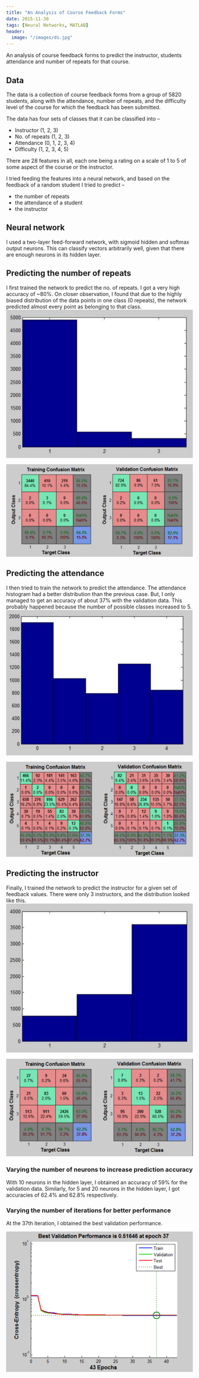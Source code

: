 ```yaml
---
title: "An Analysis of Course Feedback Forms"
date: 2015-11-30
tags: [Neural Networks, MATLAB]
header:
  image: "/images/ds.jpg"
---
```

An analysis of course feedback forms to predict the instructor, students attendance and number of repeats for that course.  

## Data

The data is a collection of course feedback forms from a group of 5820 students, along with the attendance, number of repeats, and the difficulty level of the course for which the feedback has been submitted.  

The data has four sets of classes that it can be classified into –

- Instructor (1, 2, 3)
- No. of repeats (1, 2, 3)
- Attendance (0, 1, 2, 3, 4)
- Difficulty (1, 2, 3, 4, 5)

There are 28 features in all, each one being a rating on a scale of 1 to 5 of some aspect of the course or the instructor.  

I tried feeding the features into a neural network, and based on the feedback of a random student I tried to predict –  
- the number of repeats
- the attendance of a student
- the instructor

## Neural network

I used a two-layer feed-forward network, with sigmoid hidden and softmax output neurons. This can classify vectors arbitrarily well, given that there are enough neurons in its hidden layer.  

## Predicting the number of repeats
I first trained the network to predict the no. of repeats. I got a very high accuracy of ~80%. On closer observation, I found that due to the highly biased distribution of the data points in one class (0 repeats), the network predicted almost every point as belonging to that class.
![](/images/feedback/bar-1.PNG)  

![](/images/feedback/mat-1.PNG)

## Predicting the attendance
I then tried to train the network to predict the attendance. The attendance histogram had a better distribution than the previous case. But, I only managed to get an accuracy of about 37% with the validation data. This probably happened because the number of possible classes increased to 5.
![](/images/feedback/bar-2.PNG)  

![](/images/feedback/mat-2.PNG)

## Predicting the instructor
Finally, I trained the network to predict the instructor for a given set of feedback values. There were only 3 instructors, and the distribution looked like this.
![](/images/feedback/bar-3.PNG)  

![](/images/feedback/mat-3.PNG)

### Varying the number of neurons to increase prediction accuracy  
With 10 neurons in the hidden layer, I obtained an accuracy of 59% for the validation data. Similarly, for 5 and 20 neurons in the hidden layer, I got accuracies of 62.4% and 62.8% respectively.

### Varying the number of iterations for better performance
At the 37th iteration, I obtained the best validation performance.  

![](/images/feedback/validation.PNG)
